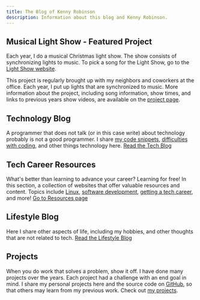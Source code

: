 ```yaml
---
title: The Blog of Kenny Robinson
description: Information about this blog and Kenny Robinson.
---
```


## Musical Light Show - Featured Project

Each year, I do a musical Christmas light show. The show consists of synchronizing
lights to music. To pick a song for the Light Show, go to the [Light Show website](https://lightshow.thealmostengineer.com).

This project is regularly brought up with my neighbors and coworkers at the office. Each year, I put up 
lights that are synchronized to music.
More information about the project, including song information, show times, and links to previous
years show videos, are available on the [project page](/projects/light-show).

## Technology Blog

A programmer that does not talk (or in this case write) about technology probably is not a good programmer.
I share
[my code snippets](/technology/2022.09.17-length-of-shell-variable/),
[difficulties with coding](/technology/2021.08.12-jquery-validator-with-parameter/),
and other things technology here.
[Read the Tech Blog](/technology)

## Tech Career Resources

What's better than learning to advance your career? Learning for free! In this section, a collection of websites
that offer valuable resources and content. Topics include
[Linux](/resources),
[software development](/resources),
[getting a tech career](/resources/2022.04.08-getting-into-tech), and more!
[Go to Resources page](/resources)

## Lifestyle Blog

Here I share other aspects of life, including my hobbies, and other thoughts that are not related to tech.
[Read the Lifestyle Blog](/lifestyle)

## Projects

When you do work that solves a problem, show it off. I have done many projects over the years. Each project
had a challenge with an end goal in mind. I share my personal projects here and the source code on
<a href="https://github.com/almostengr" target="_blank">GitHub</a>,
so that others may learn from my previous work.
Check out [my projects](/projects).
